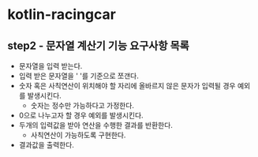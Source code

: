 # kotlin-racingcar

## step2 - 문자열 계산기 기능 요구사항 목록
- 문자열을 입력 받는다.
- 입력 받은 문자열을 ' '를 기준으로 쪼갠다.
- 숫자 혹은 사칙연산이 위치해야 할 자리에 올바르지 않은 문자가 입력될 경우 예외를 발생시킨다.
  - 숫자는 정수만 가능하다고 가정한다.
- 0으로 나누고자 할 경우 예외를 발생시킨다.
- 두개의 입력값을 받아 연산을 수행한 결과를 반환한다.
  - 사칙연산이 가능하도록 구현한다.
- 결과값을 출력한다.
